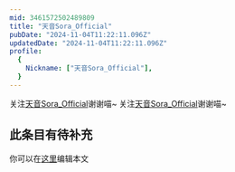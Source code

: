 ```yaml
---
mid: 3461572502489809
title: "天音Sora_Official"
pubDate: "2024-11-04T11:22:11.096Z"
updatedDate: "2024-11-04T11:22:11.096Z"
profile:
  {
    Nickname: ["天音Sora_Official"],
  }
---
```


关注[天音Sora_Official](https://space.bilibili.com/3461572502489809)谢谢喵~ 关注[天音Sora_Official](https://space.bilibili.com/3461572502489809)谢谢喵~

## 此条目有待补充
你可以在[这里](https://github.com/Yuhanawa/VTuber.ICU-Content/edit/master/v/天音Sora_Official/index.md)编辑本文
